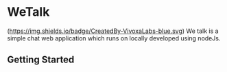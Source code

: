 # WeTalk
(https://img.shields.io/badge/CreatedBy-VivoxaLabs-blue.svg)
We talk is a simple chat web application which runs on locally developed using nodeJs. 
## Getting Started
